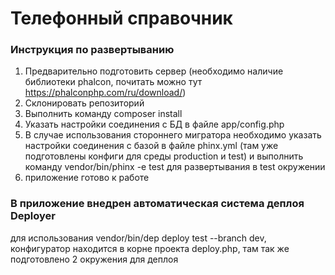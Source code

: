 # Телефонный справочник
### Инструкция по развертыванию
1) Предварительно подготовить сервер (необходимо наличие библиотеки phalcon, почитать можно тут https://phalconphp.com/ru/download/)
2) Склонировать репозиторий
3) Выполнить команду composer install
4) Указать настройки соединения с БД в файле app/config.php
5) В случае использования стороннего мигратора необходимо указать настройки соединения с базой в файле phinx.yml (там уже подготовлены конфиги для среды production и test) и выполнить команду vendor/bin/phinx -e test для развертывания в test окружении
6) приложение готово к работе
### В приложение внедрен автоматическая система деплоя Deployer
для использования vendor/bin/dep deploy test --branch dev, конфигуратор находится в корне проекта deploy.php, там так же подготовлено 2 окружения для деплоя
